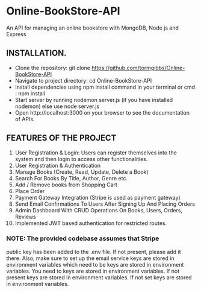 # Online-BookStore-API
An API for managing an online bookstore with MongoDB, Node js and Express

## INSTALLATION.

-  Clone the repository: git clone https://github.com/tormgibbs/Online-BookStore-API
-  Navigate to project directory: cd Online-BookStore-API
-  Install dependencies using npm install command in your terminal or cmd : npm install
-  Start server by running nodemon server.js (if you have installed nodemon) else use node server.js
-  Open http://localhost:3000 on your browser to see the documentation of APIs.
  
##  FEATURES OF THE PROJECT
1. User Registration & Login: Users can register themselves into the system and then login to access other functionalities.
1. User Registration & Authentication
2. Manage Books (Create, Read, Update, Delete a Book)
3. Search For Books By Title, Author, Genre etc.
4. Add / Remove books from Shopping Cart
5. Place Order
6. Payment Gateway Integration (Stripe is used as payment gateway)
7. Send Email Confirmations To Users After Signing Up And Placing Orders
8. Admin Dashboard With CRUD Operations On Books, Users, Orders, Reviews
9. Implemented JWT based authentication for restricted routes.

### NOTE: The provided codebase assumes that Stripe
public key has been added to the .env file. If not present, please add it there. Also, make sure to set up the email service keys are stored in environment variables which need to be keys are stored in environment variables. You need to keys are stored in environment variables. If not present keys are stored in environment variables. If not set keys are stored in environment variables. 

